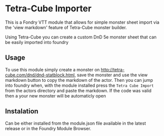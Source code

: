 # Tetra-Cube Importer

This is a Fondry VTT module that allows for simple monster sheet import via the 'view markdown' feature of Tetra-Cube monster builder.

Using Tetra-Cube you can create a custom DnD 5e monster sheet that can be easily imported into foundry

## Usage

To use this module simply create a monster on http://tetra-cube.com/dnd/dnd-statblock.html, save the monster and use the view markdown button to copy the markdown of the actor. Then you can jump into foundry when, with the module installed press the `Tetra Cube Import` from the actors directory and paste the markdown. If the code was valid then a your new monster will be automaticly open

## Instalation

Can be either installed from the module.json file available in the latest release or in the Foundry Module Browser.
